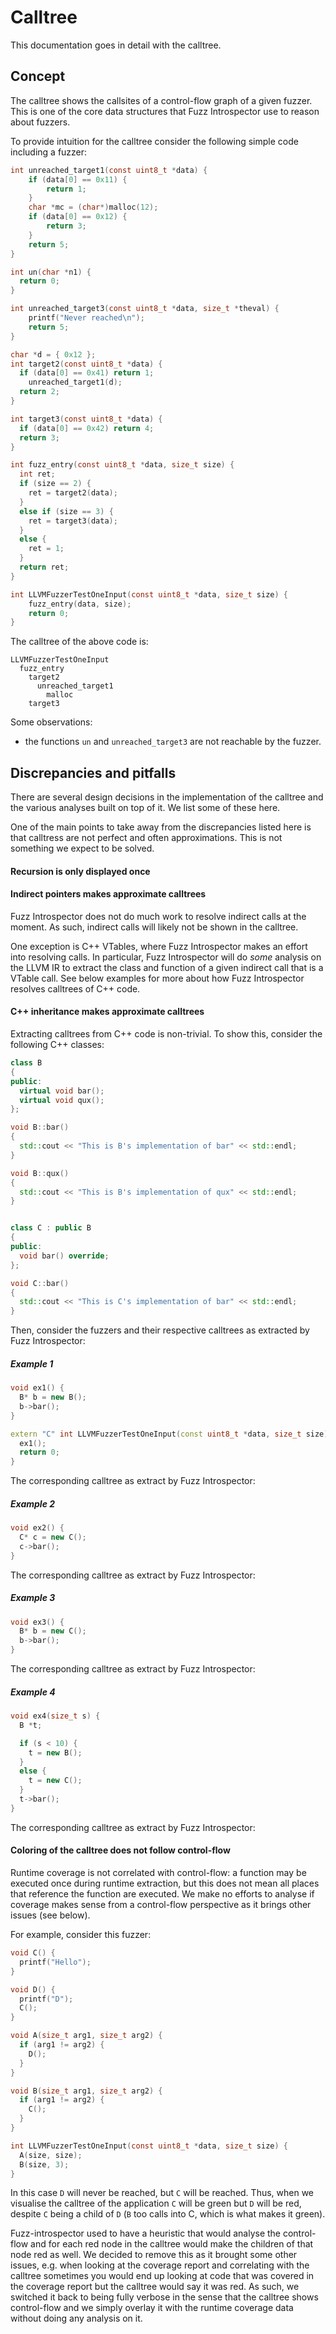 # Calltree

This documentation goes in detail with the calltree.

## Concept
The calltree shows the callsites of a control-flow graph of a given fuzzer. This
is one of the core data structures that Fuzz Introspector use to reason about
fuzzers.

To provide intuition for the calltree consider the following simple code including
a fuzzer:
```c
int unreached_target1(const uint8_t *data) {
    if (data[0] == 0x11) {
        return 1;
    }
    char *mc = (char*)malloc(12);
    if (data[0] == 0x12) {
        return 3;
    }
    return 5;
}

int un(char *n1) {
  return 0;
}

int unreached_target3(const uint8_t *data, size_t *theval) {
    printf("Never reached\n");
    return 5;
}

char *d = { 0x12 };
int target2(const uint8_t *data) {
  if (data[0] == 0x41) return 1;
    unreached_target1(d);
  return 2;
}

int target3(const uint8_t *data) {
  if (data[0] == 0x42) return 4;
  return 3;
}

int fuzz_entry(const uint8_t *data, size_t size) {
  int ret;
  if (size == 2) {
    ret = target2(data);
  }
  else if (size == 3) {
    ret = target3(data);
  }
  else {
    ret = 1;
  }
  return ret;
}

int LLVMFuzzerTestOneInput(const uint8_t *data, size_t size) {
    fuzz_entry(data, size);
    return 0;
}
```

The calltree of the above code is:

```
LLVMFuzzerTestOneInput
  fuzz_entry
    target2
      unreached_target1
        malloc
    target3
```

Some observations:
- the functions `un` and `unreached_target3` are not reachable by the fuzzer.


## Discrepancies and pitfalls
There are several design decisions in the implementation of the calltree and the
various analyses built on top of it. We list some of these here.

One of the main points to take away from the discrepancies listed here is that calltress
are not perfect and often approximations. This is not something we expect to be solved.

#### Recursion is only displayed once

#### Indirect pointers makes approximate calltrees

Fuzz Introspector does not do much work to resolve indirect calls at the moment. As such,
indirect calls will likely not be shown in the calltree.

One exception is C++ VTables, where Fuzz Introspector makes an effort into resolving calls.
In particular, Fuzz Introspector will do *some* analysis on the LLVM IR to extract the class
and function of a given indirect call that is a VTable call. See below examples for more
about how Fuzz Introspector resolves calltrees of C++ code.

#### C++ inheritance makes approximate calltrees
Extracting calltrees from C++ code is non-trivial. To show this, consider the following C++
classes:
```c++
class B
{
public:
  virtual void bar();
  virtual void qux();
};

void B::bar()
{
  std::cout << "This is B's implementation of bar" << std::endl;
}

void B::qux()
{
  std::cout << "This is B's implementation of qux" << std::endl;
}


class C : public B
{
public:
  void bar() override;
};

void C::bar()
{
  std::cout << "This is C's implementation of bar" << std::endl;
}
```

Then, consider the fuzzers and their respective calltrees as extracted by Fuzz Introspector:

##### Example 1
```c++
void ex1() {
  B* b = new B();
  b->bar();
}

extern "C" int LLVMFuzzerTestOneInput(const uint8_t *data, size_t size) {
  ex1();
  return 0;
}
```
The corresponding calltree as extract by Fuzz Introspector:

##### Example 2
```c++
void ex2() {
  C* c = new C();
  c->bar();
}
```
The corresponding calltree as extract by Fuzz Introspector:

##### Example 3
```c++
void ex3() {
  B* b = new C();
  b->bar();
}
```
The corresponding calltree as extract by Fuzz Introspector:

##### Example 4
```c++
void ex4(size_t s) {
  B *t;

  if (s < 10) {
    t = new B();
  }
  else {
    t = new C();
  }
  t->bar();
}
```
The corresponding calltree as extract by Fuzz Introspector:


#### Coloring of the calltree does not follow control-flow
Runtime coverage is not correlated with control-flow: a function may be executed once
during runtime extraction, but this does not mean all places that reference the function
are executed. We make no efforts to analyse if coverage makes sense from a control-flow
perspective as it brings other issues (see below).

For example, consider this fuzzer:

```c
void C() {
  printf("Hello");
}

void D() {
  printf("D");
  C();  
} 

void A(size_t arg1, size_t arg2) {
  if (arg1 != arg2) {
    D();
  }
}

void B(size_t arg1, size_t arg2) {
  if (arg1 != arg2) {
    C();
  }
}

int LLVMFuzzerTestOneInput(const uint8_t *data, size_t size) {
  A(size, size);
  B(size, 3);
}
```

In this case `D` will never be reached, but `C` will be reached. Thus, when we visualise the
calltree of the application `C` will be green but `D` will be red, despite `C` being a child
of `D` (`B` too calls into C, which is what makes it green).

Fuzz-introspector used to have a heuristic that would analyse the control-flow and for each
red node in the calltree would make the children of that node red as well. We decided to remove
this as it brought some other issues, e.g. when looking at the coverage report and correlating
with the calltree sometimes you would end up looking at code that was covered in the coverage
report but the calltree would say it was red. As such, we switched it back to being fully verbose
in the sense that the calltree shows control-flow and we simply overlay it with the runtime
coverage data without doing any analysis on it.


